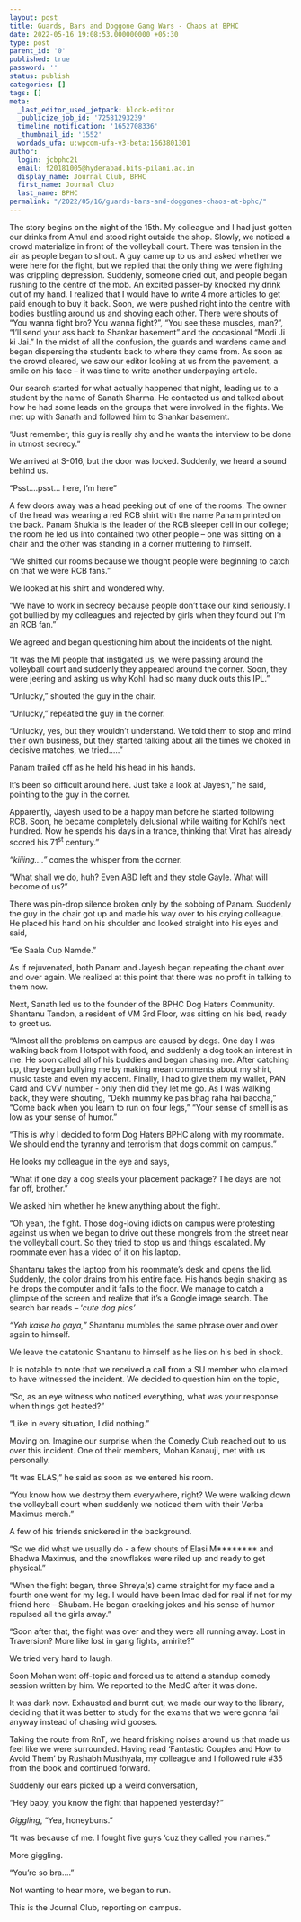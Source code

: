 ```yaml
---
layout: post
title: Guards, Bars and Doggone Gang Wars - Chaos at BPHC
date: 2022-05-16 19:08:53.000000000 +05:30
type: post
parent_id: '0'
published: true
password: ''
status: publish
categories: []
tags: []
meta:
  _last_editor_used_jetpack: block-editor
  _publicize_job_id: '72581293239'
  timeline_notification: '1652708336'
  _thumbnail_id: '1552'
  wordads_ufa: u:wpcom-ufa-v3-beta:1663801301
author:
  login: jcbphc21
  email: f20181005@hyderabad.bits-pilani.ac.in
  display_name: Journal Club, BPHC
  first_name: Journal Club
  last_name: BPHC
permalink: "/2022/05/16/guards-bars-and-doggones-chaos-at-bphc/"
---
```

<p><!-- wp:paragraph --></p>
<p>The story begins on the night of the 15th. My colleague and I had just gotten our drinks from Amul and stood right outside the shop. Slowly, we noticed a crowd materialize in front of the volleyball court. There was tension in the air as people began to shout. A guy came up to us and asked whether we were here for the fight, but we replied that the only thing we were fighting was crippling depression. Suddenly, someone cried out, and people began rushing to the centre of the mob. An excited passer-by knocked my drink out of my hand. I realized that I would have to write 4 more articles to get paid enough to buy it back. Soon, we were pushed right into the centre with bodies bustling around us and shoving each other. There were shouts of “You wanna fight bro? You wanna fight?”, “You see these muscles, man?”, “I’ll send your ass back to Shankar basement” and the occasional “Modi Ji ki Jai.” In the midst of all the confusion, the guards and wardens came and began dispersing the students back to where they came from. As soon as the crowd cleared, we saw our editor looking at us from the pavement, a smile on his face – it was time to write another underpaying article.</p>
<p><!-- /wp:paragraph --></p>
<p><!-- wp:paragraph --></p>
<p>Our search started for what actually happened that night, leading us to a student by the name of Sanath Sharma. He contacted us and talked about how he had some leads on the groups that were involved in the fights. We met up with Sanath and followed him to Shankar basement.</p>
<p><!-- /wp:paragraph --></p>
<p><!-- wp:paragraph --></p>
<p>“Just remember, this guy is really shy and he wants the interview to be done in utmost secrecy.”</p>
<p><!-- /wp:paragraph --></p>
<p><!-- wp:paragraph --></p>
<p>We arrived at S-016, but the door was locked. Suddenly, we heard a sound behind us.</p>
<p><!-- /wp:paragraph --></p>
<p><!-- wp:paragraph --></p>
<p>“Psst….psst… here, I’m here”</p>
<p><!-- /wp:paragraph --></p>
<p><!-- wp:paragraph --></p>
<p>A few doors away was a head peeking out of one of the rooms. The owner of the head was wearing a red RCB shirt with the name Panam printed on the back. Panam Shukla is the leader of the RCB sleeper cell in our college; the room he led us into contained two other people – one was sitting on a chair and the other was standing in a corner muttering to himself.</p>
<p><!-- /wp:paragraph --></p>
<p><!-- wp:paragraph --></p>
<p>“We shifted our rooms because we thought people were beginning to catch on that we were RCB fans.”</p>
<p><!-- /wp:paragraph --></p>
<p><!-- wp:paragraph --></p>
<p>We looked at his shirt and wondered why.</p>
<p><!-- /wp:paragraph --></p>
<p><!-- wp:paragraph --></p>
<p>“We have to work in secrecy because people don’t take our kind seriously. I got bullied by my colleagues and rejected by girls when they found out I’m an RCB fan.”</p>
<p><!-- /wp:paragraph --></p>
<p><!-- wp:paragraph --></p>
<p>We agreed and began questioning him about the incidents of the night.</p>
<p><!-- /wp:paragraph --></p>
<p><!-- wp:paragraph --></p>
<p>“It was the MI people that instigated us, we were passing around the volleyball court and suddenly they appeared around the corner. Soon, they were jeering and asking us why Kohli had so many duck outs this IPL.”</p>
<p><!-- /wp:paragraph --></p>
<p><!-- wp:paragraph --></p>
<p>“Unlucky,” shouted the guy in the chair.</p>
<p><!-- /wp:paragraph --></p>
<p><!-- wp:paragraph --></p>
<p>“Unlucky,” repeated the guy in the corner.</p>
<p><!-- /wp:paragraph --></p>
<p><!-- wp:paragraph --></p>
<p>“Unlucky, yes, but they wouldn’t understand. We told them to stop and mind their own business, but they started talking about all the times we choked in decisive matches, we tried…..”</p>
<p><!-- /wp:paragraph --></p>
<p><!-- wp:paragraph --></p>
<p>Panam trailed off as he held his head in his hands.</p>
<p><!-- /wp:paragraph --></p>
<p><!-- wp:paragraph --></p>
<p>It’s been so difficult around here. Just take a look at Jayesh,” he said, pointing to the guy in the corner.</p>
<p><!-- /wp:paragraph --></p>
<p><!-- wp:paragraph --></p>
<p>Apparently, Jayesh used to be a happy man before he started following RCB. Soon, he became completely delusional while waiting for Kohli’s next hundred. Now he spends his days in a trance, thinking that Virat has already scored his 71<sup>st</sup> century.”</p>
<p><!-- /wp:paragraph --></p>
<p><!-- wp:paragraph --></p>
<p><em>“kiiiing….”&nbsp;</em>comes the whisper from the corner.</p>
<p><!-- /wp:paragraph --></p>
<p><!-- wp:paragraph --></p>
<p>“What shall we do, huh? Even ABD left and they stole Gayle. What will become of us?”</p>
<p><!-- /wp:paragraph --></p>
<p><!-- wp:paragraph --></p>
<p>There was pin-drop silence broken only by the sobbing of Panam. Suddenly the guy in the chair got up and made his way over to his crying colleague. He placed his hand on his shoulder and looked straight into his eyes and said,</p>
<p><!-- /wp:paragraph --></p>
<p><!-- wp:paragraph --></p>
<p>“Ee Saala Cup Namde.”</p>
<p><!-- /wp:paragraph --></p>
<p><!-- wp:paragraph --></p>
<p>As if rejuvenated, both Panam and Jayesh began repeating the chant over and over again. We realized at this point that there was no profit in talking to them now.</p>
<p><!-- /wp:paragraph --></p>
<p><!-- wp:paragraph --></p>
<p>Next, Sanath led us to the founder of the BPHC Dog Haters Community. Shantanu Tandon, a resident of VM 3rd Floor, was sitting on his bed, ready to greet us.</p>
<p><!-- /wp:paragraph --></p>
<p><!-- wp:paragraph --></p>
<p>“Almost all the problems on campus are caused by dogs. One day I was walking back from Hotspot with food, and suddenly a dog took an interest in me. He soon called all of his buddies and began chasing me. After catching up, they began bullying me by making mean comments about my shirt, music taste and even my accent. Finally, I had to give them my wallet, PAN Card and CVV number - only then did they let me go. As I was walking back, they were shouting, “Dekh mummy ke pas bhag raha hai baccha,” “Come back when you learn to run on four legs,” “Your sense of smell is as low as your sense of humor.”</p>
<p><!-- /wp:paragraph --></p>
<p><!-- wp:paragraph --></p>
<p>“This is why I decided to form Dog Haters BPHC along with my roommate. We should end the tyranny and terrorism that dogs commit on campus.”</p>
<p><!-- /wp:paragraph --></p>
<p><!-- wp:paragraph --></p>
<p>He looks my colleague in the eye and says,</p>
<p><!-- /wp:paragraph --></p>
<p><!-- wp:paragraph --></p>
<p>“What if one day a dog steals your placement package? The days are not far off, brother.”</p>
<p><!-- /wp:paragraph --></p>
<p><!-- wp:paragraph --></p>
<p>We asked him whether he knew anything about the fight.</p>
<p><!-- /wp:paragraph --></p>
<p><!-- wp:paragraph --></p>
<p>“Oh yeah, the fight. Those dog-loving idiots on campus were protesting against us when we began to drive out these mongrels from the street near the volleyball court. So they tried to stop us and things escalated. My roommate even has a video of it on his laptop.</p>
<p><!-- /wp:paragraph --></p>
<p><!-- wp:paragraph --></p>
<p>Shantanu takes the laptop from his roommate’s desk and opens the lid. Suddenly, the color drains from his entire face. His hands begin shaking as he drops the computer and it falls to the floor. We manage to catch a glimpse of the screen and realize that it’s a Google image search. The search bar reads – ‘<em>cute dog pics’</em></p>
<p><!-- /wp:paragraph --></p>
<p><!-- wp:paragraph --></p>
<p><em>“Yeh kaise ho gaya,”</em>&nbsp;Shantanu mumbles the same phrase over and over again to himself.</p>
<p><!-- /wp:paragraph --></p>
<p><!-- wp:paragraph --></p>
<p>We leave the catatonic Shantanu to himself as he lies on his bed in shock.</p>
<p><!-- /wp:paragraph --></p>
<p><!-- wp:paragraph --></p>
<p>It is notable to note that we received a call from a SU member who claimed to have witnessed the incident. We decided to question him on the topic,</p>
<p><!-- /wp:paragraph --></p>
<p><!-- wp:paragraph --></p>
<p>“So, as an eye witness who noticed everything, what was your response when things got heated?”</p>
<p><!-- /wp:paragraph --></p>
<p><!-- wp:paragraph --></p>
<p>“Like in every situation, I did nothing.”</p>
<p><!-- /wp:paragraph --></p>
<p><!-- wp:paragraph --></p>
<p>Moving on. Imagine our surprise when the Comedy Club reached out to us over this incident. One of their members, Mohan Kanauji, met with us personally.</p>
<p><!-- /wp:paragraph --></p>
<p><!-- wp:paragraph --></p>
<p>“It was ELAS,” he said as soon as we entered his room.</p>
<p><!-- /wp:paragraph --></p>
<p><!-- wp:paragraph --></p>
<p>“You know how we destroy them everywhere, right? We were walking down the volleyball court when suddenly we noticed them with their Verba Maximus merch.”</p>
<p><!-- /wp:paragraph --></p>
<p><!-- wp:paragraph --></p>
<p>A few of his friends snickered in the background.</p>
<p><!-- /wp:paragraph --></p>
<p><!-- wp:paragraph --></p>
<p>“So we did what we usually do - a few shouts of Elasi M******** and Bhadwa Maximus, and the snowflakes were riled up and ready to get physical.”</p>
<p><!-- /wp:paragraph --></p>
<p><!-- wp:paragraph --></p>
<p>“When the fight began, three Shreya(s) came straight for my face and a fourth one went for my leg. I would have been lmao ded for real if not for my friend here – Shubam. He began cracking jokes and his sense of humor repulsed all the girls away.”</p>
<p><!-- /wp:paragraph --></p>
<p><!-- wp:paragraph --></p>
<p>“Soon after that, the fight was over and they were all running away. Lost in Traversion? More like lost in gang fights, amirite?”</p>
<p><!-- /wp:paragraph --></p>
<p><!-- wp:paragraph --></p>
<p>We tried very hard to laugh.</p>
<p><!-- /wp:paragraph --></p>
<p><!-- wp:paragraph --></p>
<p>Soon Mohan went off-topic and forced us to attend a standup comedy session written by him. We reported to the MedC after it was done.</p>
<p><!-- /wp:paragraph --></p>
<p><!-- wp:paragraph --></p>
<p>It was dark now. Exhausted and burnt out, we made our way to the library, deciding that it was better to study for the exams that we were gonna fail anyway instead of chasing wild gooses.</p>
<p><!-- /wp:paragraph --></p>
<p><!-- wp:paragraph --></p>
<p>Taking the route from RnT, we heard frisking noises around us that made us feel like we were surrounded. Having read ‘Fantastic Couples and How to Avoid Them’ by Rushabh Musthyala, my colleague and I followed rule #35 from the book and continued forward.</p>
<p><!-- /wp:paragraph --></p>
<p><!-- wp:paragraph --></p>
<p>Suddenly our ears picked up a weird conversation,</p>
<p><!-- /wp:paragraph --></p>
<p><!-- wp:paragraph --></p>
<p>“Hey baby, you know the fight that happened yesterday?”</p>
<p><!-- /wp:paragraph --></p>
<p><!-- wp:paragraph --></p>
<p><em>Giggling</em>, “Yea, honeybuns.”</p>
<p><!-- /wp:paragraph --></p>
<p><!-- wp:paragraph --></p>
<p>“It was because of me. I fought five guys ‘cuz they called you names.”</p>
<p><!-- /wp:paragraph --></p>
<p><!-- wp:paragraph --></p>
<p>More giggling.</p>
<p><!-- /wp:paragraph --></p>
<p><!-- wp:paragraph --></p>
<p>“You’re so bra….”</p>
<p><!-- /wp:paragraph --></p>
<p><!-- wp:paragraph --></p>
<p>Not wanting to hear more, we began to run.</p>
<p><!-- /wp:paragraph --></p>
<p><!-- wp:paragraph --></p>
<p>This is the Journal Club, reporting on campus.</p>
<p><!-- /wp:paragraph --></p>
